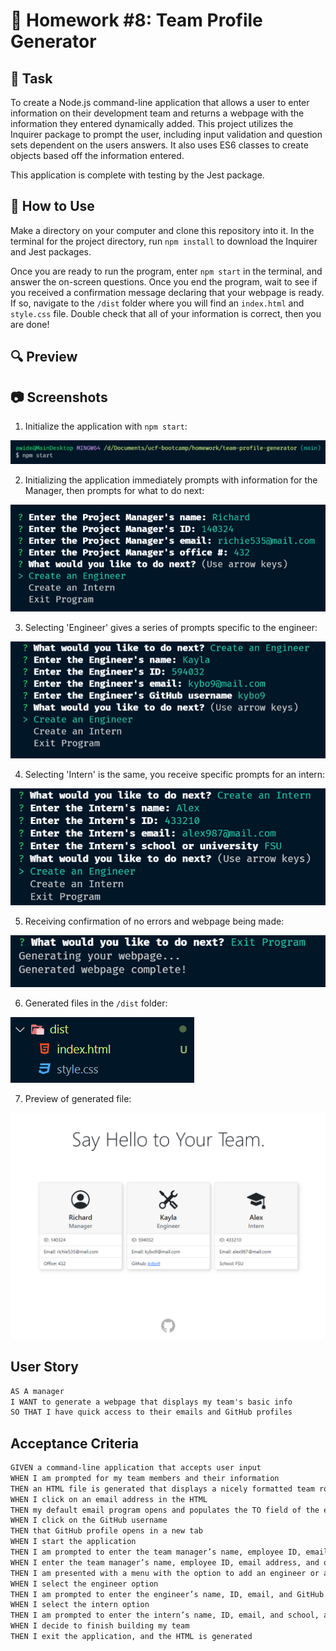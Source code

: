 # 📝 Homework #8: Team Profile Generator

## 🔨 Task
To create a Node.js command-line application that allows a user to enter information on their development team and returns a webpage with the information they entered dynamically added. This project utilizes the Inquirer package to prompt the user, including input validation and question sets dependent on the users answers. It also uses ES6 classes to create objects based off the information entered. 

This application is complete with testing by the Jest package.

## 📎 How to Use
Make a directory on your computer and clone this repository into it. In the terminal for the project directory, run `npm install` to download the Inquirer and Jest packages. 

Once you are ready to run the program, enter `npm start` in the terminal, and answer the on-screen questions. Once you end the program, wait to see if you received a confirmation message declaring that your webpage is ready. If so, navigate to the `/dist` folder where you will find an `index.html` and `style.css` file. Double check that all of your information is correct, then you are done!

## 🔍 Preview


## 📷 Screenshots
1. Initialize the application with `npm start`:
   
![initializing the program](images/usage-1.png)
   
2. Initializing the application immediately prompts with information for the Manager, then prompts for what to do next:
   
![prompts for manager](images/usage-2.png)

3. Selecting 'Engineer' gives a series of prompts specific to the engineer:

![selecting engineer](images/usage-3.png)

4. Selecting 'Intern' is the same, you receive specific prompts for an intern:

![selecting intern](images/usage-4.png)

5. Receiving confirmation of no errors and webpage being made:
   
![response confirmation](images/usage-5.png)

6. Generated files in the `/dist` folder:

![generated files](images/usage-6.png)

7. Preview of generated file:

![file preview](images/usage-7.png)



## User Story

```md
AS A manager
I WANT to generate a webpage that displays my team's basic info
SO THAT I have quick access to their emails and GitHub profiles
```

## Acceptance Criteria

```md
GIVEN a command-line application that accepts user input
WHEN I am prompted for my team members and their information
THEN an HTML file is generated that displays a nicely formatted team roster based on user input
WHEN I click on an email address in the HTML
THEN my default email program opens and populates the TO field of the email with the address
WHEN I click on the GitHub username
THEN that GitHub profile opens in a new tab
WHEN I start the application
THEN I am prompted to enter the team manager’s name, employee ID, email address, and office number
WHEN I enter the team manager’s name, employee ID, email address, and office number
THEN I am presented with a menu with the option to add an engineer or an intern or to finish building my team
WHEN I select the engineer option
THEN I am prompted to enter the engineer’s name, ID, email, and GitHub username, and I am taken back to the menu
WHEN I select the intern option
THEN I am prompted to enter the intern’s name, ID, email, and school, and I am taken back to the menu
WHEN I decide to finish building my team
THEN I exit the application, and the HTML is generated
```